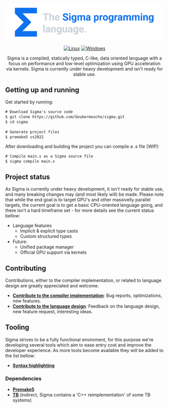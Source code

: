 <p align="center">
 <a href="https://github.com/Goubermouche/sigma">
    <img src="/images/banner_3.png" alt="sigma logo" width="650cm">
   </a>
</p>

<div align="center">
 
[![Linux](https://github.com/Goubermouche/sigma/actions/workflows/linux.yml/badge.svg)](https://github.com/Goubermouche/sigma/actions/workflows/linux.yml)   [![Windows](https://github.com/Goubermouche/sigma/actions/workflows/windows.yml/badge.svg)](https://github.com/Goubermouche/sigma/actions/workflows/windows.yml)
</div>

<p align="center">
Sigma is a compiled, statically typed, C-like, data oriented language with a focus on performance and low-level optimization using GPU acceleration via kernels. Sigma is currently under heavy development and isn't ready for stable use. 
</p>

## Getting up and running      
Get started by running:
```shell
# Download Sigma's source code
$ git clone https://github.com/Goubermouche/sigma.git
$ cd sigma

# Generate project files
$ premake5 vs2022
```
After downloading and building the project you can compile a .s file [WIP]: 
```shell
# Compile main.s as a Sigma source file
$ sigma compile main.s
```

## Project status
As Sigma is currently under heavy development, it isn't ready for stable use, and many breaking changes may (and most likely will) be made. Please note that while the end goal is to target GPU's and other massivelly parallel targets, the current goal is to get a basic CPU-oriented language going, and there isn't a hard timeframe set - for more details see the current status bellow: 
-   Language features
    -   Implicit & explicit type casts
    -   Custom structured types
-   Future:
    -   Unified package manager
    -   Official GPU support via kernels

## Contributing
Contributions, either to the compiler implementation, or related to language design are greatly appreciated and welcome.
-   [**Contribute to the compiler implementation**](/documents/CONTRIBUTING.md#ontributing_to_the_compiler_implementation): Bug reports, optimizations, new features.
-   [**Contribute to the language design**](/documents/CONTRIBUTING.md#contributing_to_the_language_design): Feedback on the language design, new feature request, interesting ideas.

## Tooling
Sigma strives to be a fully functional enviroment, for this purpose we're developing several tools which aim to ease entry cost and improve the developer experience. As more tools become available they will be added to the list bellow: 
-   [**Syntax highlighting**](https://github.com/Goubermouche/sigma-syntax-highlighter)

### Dependencies 
-   [**Premake5**](https://github.com/premake/premake-core)
-   [**TB**](https://github.com/RealNeGate/Cuik/tree/master/tb) (indirect, Sigma contains a 'C++ reimplementation' of some TB systems)

